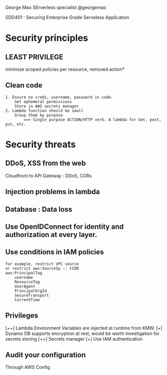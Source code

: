 George Mao
SErverless specialist
@georgemao

SDD401 : Securing Enterprise Grade Serveless Application

# Security principles
## LEAST PRIVILEGE
minimize scoped policies per resource, removed action*

## Clean code
	1. Ensure no creds, username, password in code.
		Get ephemeral permissions
		Store in AWS secrets manager 
	2. Lambda function should be small
		Group them by purpose
			==> Single purpose ACTION/HTTP verb. A lambda for Get, post, put, etc.

# Security threats
## DDoS, XSS from the web
Cloudfront to API Gateway : DDoS, CORs
## Injection problems in lambda
## Database : Data loss

## Use OpenIDConnect for identity and authorization at every layer.

## Use conditions in IAM policies
	for example, restrict VPC source
	or restrict aws:SourceIp :: CIDR
	aws:PrincipalTag
		username
		ResourceTag
		UserAgent
		PrincipalOrgId
		SecureTransport
		CurrentTime

## Privileges
[++] Lambda Environment Variables are injected at runtime from KMW.
[+] Dynamo DB supports encryption at rest, would be worth investigation for secrets storing
[++] Secrets manager
[+] Use IAM authentication

## Audit your configuration
Through AWS Config